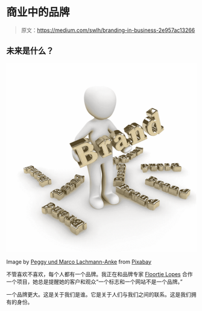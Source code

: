 # 商业中的品牌

> 原文：<https://medium.com/swlh/branding-in-business-2e957ac13266>

## **未来是什么？**

![](img/86d99801ac294dc657fba020365ffbf3.png)

Image by [Peggy und Marco Lachmann-Anke](https://pixabay.com/users/3dman_eu-1553824/?utm_source=link-attribution&utm_medium=referral&utm_campaign=image&utm_content=1027862) from [Pixabay](https://pixabay.com/?utm_source=link-attribution&utm_medium=referral&utm_campaign=image&utm_content=1027862)

不管喜欢不喜欢，每个人都有一个品牌。我正在和品牌专家 [Floortje Lopes](https://www.linkedin.com/in/floortje-lopes-ing-a0481247/) 合作一个项目，她总是提醒她的客户和观众“一个标志和一个网站不是一个品牌。”

一个品牌更大。这是关于我们是谁。它是关于人们与我们之间的联系。这是我们拥有的身份。